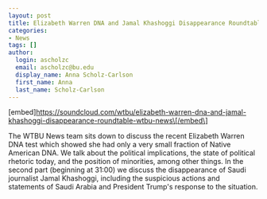 ```yaml
---
layout: post
title: Elizabeth Warren DNA and Jamal Khashoggi Disappearance Roundtable
categories:
- News
tags: []
author:
  login: ascholzc
  email: ascholzc@bu.edu
  display_name: Anna Scholz-Carlson
  first_name: Anna
  last_name: Scholz-Carlson
---
```

\[embed\]https://soundcloud.com/wtbu/elizabeth-warren-dna-and-jamal-khashoggi-disappearance-roundtable-wtbu-news\[/embed\]

The WTBU News team sits down to discuss the recent Elizabeth Warren DNA test which showed she had only a very small fraction of Native American DNA. We talk about the political implications, the state of political rhetoric today, and the position of minorities, among other things. In the second part (beginning at 31:00) we discuss the disappearance of Saudi journalist Jamal Khashoggi, including the suspicious actions and statements of Saudi Arabia and President Trump's response to the situation.